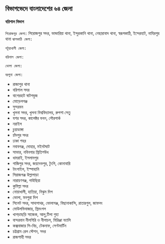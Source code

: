 ## বিভাগভেদে বাংলাদেশের ৬৪ জেলা

#### বরিশাল বিভাগ
`পিরোজপুর জেলা:` 
পিরোজপুর সদর, ভান্ডারিয়া থানা, ইন্দুরকানি থানা, নেছারাবাদ থানা, স্বরূপকাঠি, ইন্দেরহাট, নাযিরপুর থানা
`ঝালকাঠি জেলা:` 

`পটুয়াখালী জেলা:` 

`বরিশাল জেলা:` 

`ভোলা জেলা:` 

`বরগুনা জেলা:` 


* রাজাপুর থানা
* বরিশাল সদর
* বাগেরহাট ষাটগম্বুজ 
* মোড়েলগঞ্জ
* সুন্দরবন 
* খুলনা সদর, খুলনা বিশ্ববিদ্যালয়, রুপশা সেতু
* যশর সদর, কালেক্টর ভবন, পৌরপার্ক
* নরাইল
* চুয়াডাঙ্গা 
* চাঁদপুর সদর
* ঢাকা শহর
* নবাবগঞ্জ, দোহার, মইনটঘাট
* সাভার, নবিনগার স্রিতিশউধ
* ধামরাই, ইসলামপুর
* গাজিপুর সদর, জয়দেভপুর, টুংগি, কোনাবারি
* টাংগাইল, ইস্পাহানি 
* সিরাজগঞ্জ উল্লাপাড়া 
* নারায়ণগঞ্জ, গাউছিয়া
* কুমিল্লা সদর
* নোয়াখালী, হাতিয়া, নিঝুম দিপ
* ভোলা, মনপুরা দিপ
* সিলেট সদর, সাদাপাথর, ভোলাগঞ্জ, বিছানাকান্দি, রাতারগুল, জাফলং 
* মোউলভিবাজার, স্রিমংগল 
* খাগড়াছড়ি সাজেক, আলু,টিলা গুহা
* বান্দরবান নীলগিরি ও নীলাচল, মিরিঞ্জা ভ্যালি
* কক্সবাজার সি-বিচ, টেকনাফ, সেণ্টমার্টিন
* চট্টগ্রাম রেল স্টেশন, সদর
* রাজশাহী সদর

